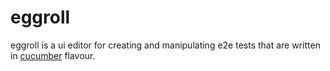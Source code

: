 # eggroll
eggroll is a ui editor for creating and manipulating e2e tests that are written in [cucumber](https://cucumber.io/) flavour.
